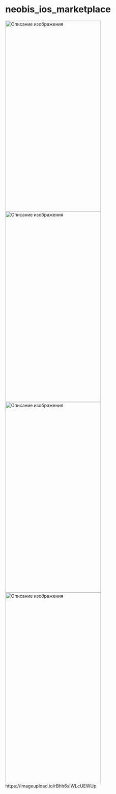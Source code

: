 # neobis_ios_marketplace
<div>
<img src="https://imageup.ru/img31/4546288/screenshot-2023-09-27-at-223946.jpg" alt="Описание изображения" width="300" height="600">
<img src="https://imageup.ru/img209/4546299/screenshot-2023-09-27-at-224000.jpg" alt="Описание изображения" width="300" height="600">
 <img src="https://imageup.ru/img171/4546340/screenshot-2023-09-27-at-224011.jpg" alt="Описание изображения" width="300" height="600">
 <img src="https://imageup.ru/img181/4546341/screenshot-2023-09-27-at-224021.png" alt="Описание изображения" width="300" height="600">
https://imageupload.io/rBhh6sIWLcUEWUp
</div>



